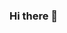 ### Hi there 👋

<!--
**FTG-003/FTG-003** is a ✨ _special_ ✨ repository because its `README.md` (this file) appears on your GitHub profile.

#Fabrizio Terzi

Freelance Researcher, @BergamoHub Workscape e-Learning Designer and - IT consultant - Technical Support & Training. Very interested in Digital Education Solutions and Innovation. "A dream you dream alone is only a dream. A dream you dream together is reality." 


##Educational Background
Italian Design
Educational Research
e-Learning
Music Theory and Composition
Data Science
Peeragogy
Hire Me and My Company
www.fabrizioterzi.eu

-->
